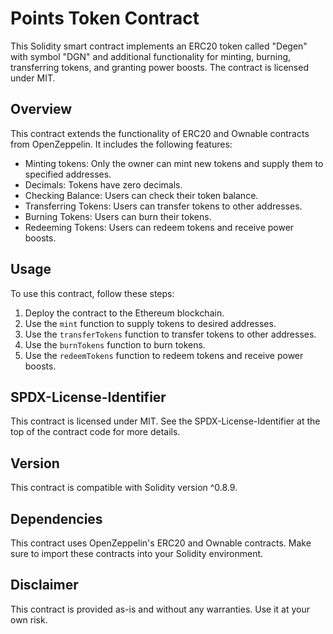 # Points Token Contract

This Solidity smart contract implements an ERC20 token called "Degen" with symbol "DGN" and additional functionality for minting, burning, transferring tokens, and granting power boosts. The contract is licensed under MIT.

## Overview

This contract extends the functionality of ERC20 and Ownable contracts from OpenZeppelin. It includes the following features:

- Minting tokens: Only the owner can mint new tokens and supply them to specified addresses.
- Decimals: Tokens have zero decimals.
- Checking Balance: Users can check their token balance.
- Transferring Tokens: Users can transfer tokens to other addresses.
- Burning Tokens: Users can burn their tokens.
- Redeeming Tokens: Users can redeem tokens and receive power boosts.

## Usage

To use this contract, follow these steps:

1. Deploy the contract to the Ethereum blockchain.
2. Use the `mint` function to supply tokens to desired addresses.
3. Use the `transferTokens` function to transfer tokens to other addresses.
4. Use the `burnTokens` function to burn tokens.
5. Use the `redeemTokens` function to redeem tokens and receive power boosts.

## SPDX-License-Identifier

This contract is licensed under MIT. See the SPDX-License-Identifier at the top of the contract code for more details.

## Version

This contract is compatible with Solidity version ^0.8.9.

## Dependencies

This contract uses OpenZeppelin's ERC20 and Ownable contracts. Make sure to import these contracts into your Solidity environment.

## Disclaimer

This contract is provided as-is and without any warranties. Use it at your own risk.

